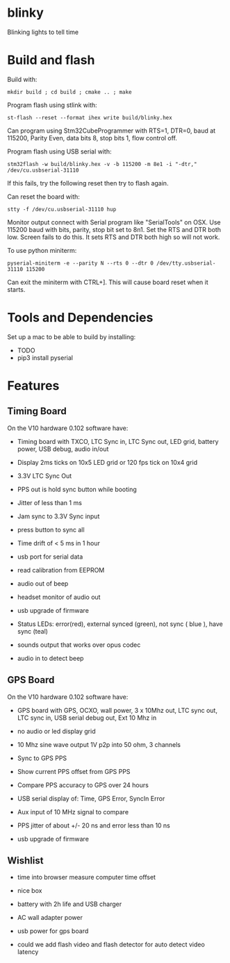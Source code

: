 # blinky

Blinking lights to tell time

# Build and flash

Build with:
```
mkdir build ; cd build ; cmake .. ; make
```

Program flash using stlink with:
```
st-flash --reset --format ihex write build/blinky.hex
```

Can program using Stm32CubeProgrammer with RTS=1, DTR=0, baud at 115200,
Parity Even, data bits 8, stop bits 1, flow control off.

Program flash using USB serial with:
```
stm32flash -w build/blinky.hex -v -b 115200 -m 8e1 -i "-dtr," /dev/cu.usbserial-31110
```
If this fails, try the following reset then try to flash again.

Can reset the board with:
```
stty -f /dev/cu.usbserial-31110 hup
```

Monitor output connect with Serial program like "SerialTools" on
OSX. Use 115200 baud with bits, parity, stop bit set to 8n1. Set the RTS and DTR both low. Screen
fails to do this. It sets RTS and DTR both high so will not work.

To use python miniterm:
```
pyserial-miniterm -e --parity N --rts 0 --dtr 0 /dev/tty.usbserial-31110 115200
```
Can exit the miniterm with CTRL+]. This will cause board reset when it starts.

# Tools and Dependencies

Set up a mac to be able to build by installing:

* TODO
*  pip3 install pyserial

# Features

## Timing Board

On the V10 hardware 0.102 software have:

* Timing board with TXCO, LTC Sync in, LTC Sync out, LED grid,
  battery power, USB debug, audio in/out

* Display 2ms ticks on 10x5 LED grid or 120 fps tick on 10x4 grid
* 3.3V LTC Sync Out
* PPS out is hold sync button while booting
* Jitter of less than 1 ms
* Jam sync to 3.3V Sync input
* press button to sync all
* Time drift of < 5 ms in 1 hour
* usb port for serial data
* read  calibration from EEPROM
* audio out of beep
* headset monitor of audio out
* usb upgrade of firmware

* Status LEDs: error(red), external synced (green),  not sync (
  blue ), have sync (teal)
* sounds output that works over opus codec
* audio in to detect beep

## GPS Board

On the V10 hardware 0.102 software have:

* GPS board with GPS, OCXO, wall power, 3 x 10Mhz out, LTC sync out, LTC
  sync in, USB serial debug out, Ext 10 Mhz in

* no audio or led display grid
* 10 Mhz sine wave output 1V p2p into 50 ohm, 3 channels
* Sync to GPS PPS
* Show current PPS offset from GPS PPS
* Compare PPS accuracy to GPS over 24 hours
* USB serial display of: Time, GPS Error, SyncIn Error
* Aux input of 10 MHz signal to compare
* PPS jitter of about +/- 20 ns and error less than 10 ns
* usb upgrade of firmware

## Wishlist

* time into browser measure computer time offset
* nice box

* battery with 2h life and USB charger
* AC wall adapter power
* usb power for gps board

* could we add flash video and flash detector for auto detect video
  latency
